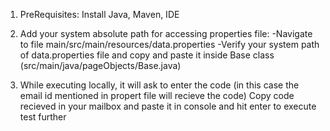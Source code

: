 1. PreRequisites: Install Java, Maven, IDE

2. Add your system absolute path for accessing properties file:
-Navigate to file main/src/main/resources/data.properties
-Verify your system path of data.properties file and copy and paste it inside Base class (src/main/java/pageObjects/Base.java)

3. While executing locally, it will ask to enter the code (in this case the email id mentioned in propert file will recieve the code)
   Copy code recieved in your mailbox and paste it in console and hit enter to execute test further
